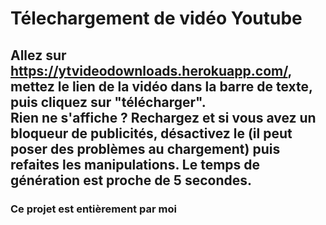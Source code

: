   <h1>Télechargement de vidéo Youtube</h1>
    <h2>Allez sur <a href="https://ytvideodownloads.herokuapp.com/" target:_blank>https://ytvideodownloads.herokuapp.com/</a>, mettez le lien de la vidéo dans la barre de texte, puis cliquez sur "télécharger". <br><span style="font-weight: bold;">Rien ne s'affiche ? Rechargez et si vous avez un bloqueur de publicités, désactivez le (il peut poser des problèmes au chargement) puis refaites les manipulations. Le temps de génération est proche de 5 secondes.</span></h2>
    
   <h3>Ce projet est entièrement par moi 
